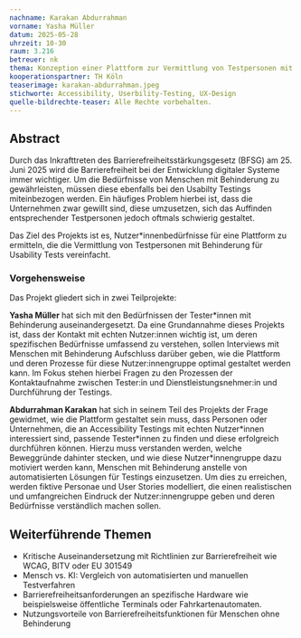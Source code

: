 ```yaml
---
nachname: Karakan Abdurrahman
vorname: Yasha Müller
datum: 2025-05-28
uhrzeit: 10-30
raum: 3.216 
betreuer: nk
thema: Konzeption einer Plattform zur Vermittlung von Testpersonen mit Behinderung Usability Tests
kooperationspartner: TH Köln
teaserimage: karakan-abdurrahman.jpeg
stichworte: Accessibility, Userbility-Testing, UX-Design
quelle-bildrechte-teaser: Alle Rechte vorbehalten.
---
```

## Abstract

Durch das Inkrafttreten des Barrierefreiheitsstärkungsgesetz (BFSG) am 25. Juni 2025 wird die Barrierefreiheit bei der Entwicklung digitaler Systeme immer wichtiger. Um die Bedürfnisse von Menschen mit Behinderung zu gewährleisten, müssen diese ebenfalls bei den Usabilty Testings miteinbezogen werden. Ein häufiges Problem hierbei ist, dass die Unternehmen zwar gewillt sind, diese umzusetzen, sich das Auffinden entsprechender Testpersonen jedoch oftmals schwierig gestaltet.

Das Ziel des Projekts ist es, Nutzer\*innenbedürfnisse für eine Plattform zu ermitteln, die die Vermittlung von Testpersonen mit Behinderung für Usability Tests vereinfacht.

### Vorgehensweise

Das Projekt gliedert sich in zwei Teilprojekte:

**Yasha Müller** hat sich mit den Bedürfnissen der Tester\*innen mit Behinderung auseinandergesetzt. Da eine Grundannahme dieses Projekts ist, dass der Kontakt mit echten Nutzer:innen wichtig ist, um deren spezifischen Bedürfnisse umfassend zu verstehen, sollen Interviews mit Menschen mit Behinderung Aufschluss darüber geben, wie die Plattform und deren Prozesse für diese Nutzer:innengruppe optimal gestaltet werden kann. Im Fokus stehen hierbei Fragen zu den Prozessen der Kontaktaufnahme zwischen Tester:in und Dienstleistungsnehmer:in und Durchführung der Testings.

**Abdurrahman Karakan** hat sich in seinem Teil des Projekts der Frage gewidmet, wie die Plattform gestaltet sein muss, dass Personen oder Unternehmen, die an Accessibility Testings mit echten Nutzer\*innen interessiert sind, passende Tester\*innen zu finden und diese erfolgreich durchführen können. Hierzu muss verstanden werden, welche Beweggründe dahinter stecken, und wie diese Nutzer\*innengruppe dazu motiviert werden kann, Menschen mit Behinderung anstelle von automatisierten Lösungen für Testings einzusetzen. Um dies zu erreichen, werden fiktive Personae und User Stories modelliert, die einen realistischen und umfangreichen Eindruck der Nutzer:innengruppe geben und deren Bedürfnisse verständlich machen sollen.

## Weiterführende Themen

* Kritische Auseinandersetzung mit Richtlinien zur Barrierefreiheit wie WCAG, BITV oder EU 301549
* Mensch vs. KI: Vergleich von automatisierten und manuellen Testverfahren
* Barrierefreiheitsanforderungen an spezifische Hardware wie beispielsweise öffentliche Terminals oder Fahrkartenautomaten.
* Nutzungsvorteile von Barrierefreiheitsfunktionen für Menschen ohne Behinderung
